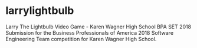 # larrylightbulb
Larry The Lightbulb Video Game - Karen Wagner High School BPA SET 2018
Submission for the Business Professionals of America 2018 Software Engineering Team competition for Karen Wagner High School.
